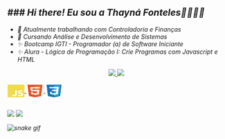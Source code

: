 <b><em><h2>### Hi there! Eu sou a Thayná Fonteles✌🏼🤘🏼</h2></b>

- 🔭 Atualmente trabalhando com Controladoria e Finanças
- 🌱 Cursando Análise e Desenvolvimento de Sistemas
- ✨ Bootcamp IGTI - Programador (a) de Software Iniciante
- ✨ Alura - Lógica de Programação I: Crie Programas com Javascript e HTML

<div align="center">
  <a href="https://github.com/thaynafonteles">
  <img height="130em" src="https://github-readme-stats.vercel.app/api?username=thaynafonteles&show_icons=true&theme=dark&include_all_commits=true&count_private=true"/>
  <img height="130em" src="https://github-readme-stats.vercel.app/api/top-langs/?username=thaynafonteles&layout=compact&langs_count=7&theme=dark"/>
</div>

<div style="display: inline_block"><br>
  <img align="center" alt="Rafa-Js" height="30" width="40" src="https://raw.githubusercontent.com/devicons/devicon/master/icons/javascript/javascript-plain.svg">
  <img align="center" alt="Rafa-HTML" height="30" width="40" src="https://raw.githubusercontent.com/devicons/devicon/master/icons/html5/html5-original.svg">
  <img align="center" alt="Rafa-CSS" height="30" width="40" src="https://raw.githubusercontent.com/devicons/devicon/master/icons/css3/css3-original.svg">
</div>

##

<div> 

  <a href = "mailto:thaynafonteles@gmail.com"><img src="https://img.shields.io/badge/-Gmail-%23333?style=for-the-badge&logo=gmail&logoColor=white" target="_blank"></a>
  <a href="https://www.linkedin.com/in/thayn%C3%A1-fonteles-304197145/" target="_blank"><img src="https://img.shields.io/badge/-LinkedIn-%230077B5?style=for-the-badge&logo=linkedin&logoColor=white" target="_blank"></a> 
 
  ![snake gif](https://github.com/thaynafonteles/thaynafonteles/blob/output/github-contribution-grid-snake.svg)
  
</div>


